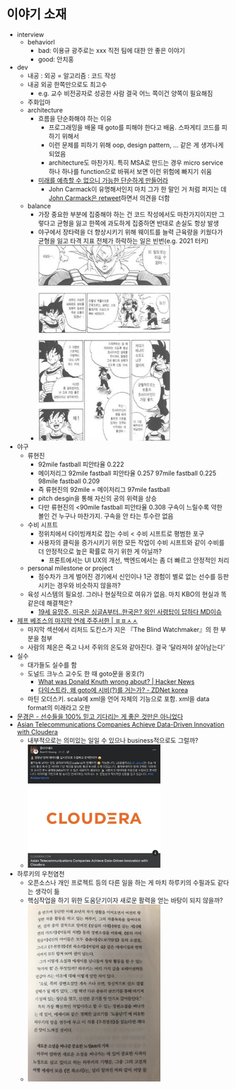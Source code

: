 # 이야기 소재

* interview
  * behaviorl
    * bad: 이용규 광주로는 xxx 직전 팀에 대한 안 좋은 이야기
    * good: 안치홍
* dev
  * 내공 : 외공 = 알고리즘 : 코드 작성
  * 내공 외공 한쪽만으로도 최고수
    * e.g. 교수 비전공자로 성공한 사람 결국 어느 쪽이건 양쪽이 필요해짐
  * 주화입마
  * architecture
    * 흐름을 단순화해야 하는 이유
      * 프로그래밍을 배울 때 goto를 피해야 한다고 배움. 스파게티 코드를 피하기 위해서
      * 이런 문제를 피하기 위해 oop, design pattern, ... 같은 게 생겨나게 되었음
      * architecture도 마찬가지. 특히 MSA로 만드는 경우 micro service 하나 하나를 function으로 바꿔서 보면 이런 위험에 빠지기 쉬움
    * [미래를 예측할 수 없으니 가능한 단순하게 만들어라](https://twitter.com/promit_roy/status/1405912880663433223)
      * John Carmack이 유명해서인지 마치 그가 한 말인 거 처럼 퍼지는 데 [John Carmack은 retweet](https://twitter.com/ID_AA_Carmack/status/1405932642005041153)하면서 의견을 더함
  * balance
    * 가장 중요한 부분에 집중해야 하는 건 코드 작성에서도 마찬가지이지만 그렇다고 균형을 잃고 한쪽에 과도하게 집중하면 반대로 손실도 항상 발생
    * 야구에서 장타력을 더 향상시키기 위해 웨이트를 늘력 근육량을 키웠다가 균형을 잃고 타격 지표 전체가 하락하는 일은 빈번(e.g. 2021 터커)
    * <img src="dragonball_balance.jpg" alt="" width="300"/>
* 야구
  * 류현진
    * 92mile fastball 피안타율 0.222
    * 메이저리그 92mile fastball 피안타율 0.257 97mile fastball 0.225 98mile fastball 0.209
    * 즉 류현진의 92mile = 메이저리그 97mile fastball
    * pitch desgin을 통해 자신의 공의 위력을 상승
    * 다만 류현진의 <90mile fastball 피안타율 0.308 구속이 느릴수록 약한 볼인 건 누구나 마찬가지. 구속을 안 타는 투수란 없음
  * 수비 시프트
    * 정위치에서 다이빙캐치로 잡는 수비 < 수비 시프트로 평범한 포구
    * 사용자의 클릭을 증가시키기 위한 모든 작업이 수비 시프트와 같이 수비를 더 안정적으로 높은 확률로 하기 위한 게 아닐까?
      * 프론트에서는 UI UX의 개선, 백엔드에서는 좀 더 빠르고 안정적인 처리
  * personal milestone or project
    * 점수차가 크게 벌어진 경기에서 신인이나 1군 경험이 별로 없는 선수를 등판시키는 경우와 비슷하지 않을까?
  * 육성 시스템의 필요성. 그러나 현실적으로 여유가 없음. 마치 KBO의 현실과 똑같은데 해결책은?
    * [19세 유망주, 미국은 싱글A부터..한국은? 외인 사령탑이 답하다 MD이슈](https://sports.v.daum.net/v/kcL0qUA1xs)
* [제프 베조스의 마지막 연례 주주서한 | ㅍㅍㅅㅅ](https://ppss.kr/archives/240022)
  * 마지막 섹션에서 리처드 도킨스가 지은 『The Blind Watchmaker』의 한 부분을 첨부
  * 사람의 체온은 죽고 나서 주위의 온도와 같아진다. 결국 ‘달라져야 살아남는다’
* 실수
  * 대가들도 실수를 함
  * 도널드 크누스 교수도 한 때 goto문을 옹호(?)
    * [What was Donald Knuth wrong about? | Hacker News](https://news.ycombinator.com/item?id=17164505)
    * [다익스트라, 왜 goto에 시비(?)를 거는가? - ZDNet korea](https://zdnet.co.kr/view/?no=00000010060491&from=pc)
  * 마틴 오더스키. scala에 xml을 언어 자체의 기능으로 포함. xml을 data format의 미래라고 오판
* [문경은 - 선수들을 100% 믿고 기다리는 게 좋은 것만은 아니었다](https://sports.news.naver.com/news.nhn?oid=529&aid=0000057518)
* [Asian Telecommunications Companies Achieve Data-Driven Innovation with Cloudera](https://www.cloudera.com/about/news-and-blogs/press-releases/2021-08-03-asian-telecommunications-companies-achieve-data-driven-innovation-with-cloudera.html)
  * 내부적으로는 의미있는 일일 수 있으나 business적으로도 그럴까?
  * <img src="cloudera_lguplus.png" alt="" width="300"/>
* 하루키의 우천염천
  * 오픈소스나 개인 프로젝트 등의 다른 일을 하는 게 마치 하루키의 수필과도 같다는 생각이 듦
  * 핵심작업을 하기 위한 도움닫기이자 새로운 활력을 얻는 바탕이 되지 않을까?
  * <img src="uten_enten.jpeg" alt="" width="300"/>
